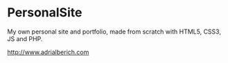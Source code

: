 # PersonalSite
My own personal site and portfolio, made from scratch with HTML5, CSS3, JS and PHP.

http://www.adrialberich.com
